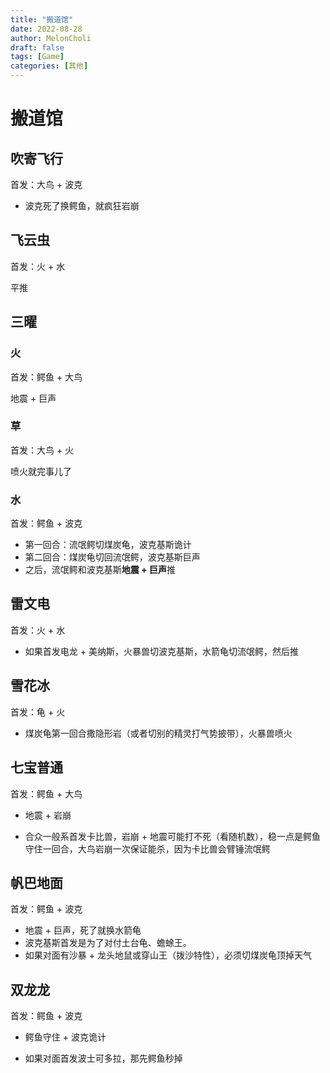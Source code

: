 ```yaml
---
title: "搬道馆"
date: 2022-08-28
author: MelonCholi
draft: false
tags: [Game]
categories: [其他]
---
```


# 搬道馆

## 吹寄飞行

首发：大鸟 + 波克

- 波克死了换鳄鱼，就疯狂岩崩

## 飞云虫

首发：火 + 水

平推

## 三曜

### 火

首发：鳄鱼 + 大鸟

地震 + 巨声

### 草

首发：大鸟 + 火

喷火就完事儿了

### 水

首发：鳄鱼 + 波克

- 第一回合：流氓鳄切煤炭龟，波克基斯诡计
- 第二回合：煤炭龟切回流氓鳄，波克基斯巨声
- 之后，流氓鳄和波克基斯**地震 + 巨声**推

## 雷文电

首发：火 + 水

- 如果首发电龙 + 美纳斯，火暴兽切波克基斯，水箭龟切流氓鳄，然后推

## 雪花冰

首发：龟 + 火

- 煤炭龟第一回合撒隐形岩（或者切别的精灵打气势披带），火暴兽喷火

## 七宝普通

首发：鳄鱼 + 大鸟

- 地震 + 岩崩

- 合众一般系首发卡比兽，岩崩 + 地震可能打不死（看随机数），稳一点是鳄鱼守住一回合，大鸟岩崩一次保证能杀，因为卡比兽会臂锤流氓鳄

## 帆巴地面

首发：鳄鱼 + 波克

- 地震 + 巨声，死了就换水箭龟
- 波克基斯首发是为了对付土台龟、蟾蜍王。
- 如果对面有沙暴 + 龙头地鼠或穿山王（拨沙特性），必须切煤炭龟顶掉天气

## 双龙龙

首发：鳄鱼 + 波克

- 鳄鱼守住 + 波克诡计

- 如果对面首发波士可多拉，那先鳄鱼秒掉

